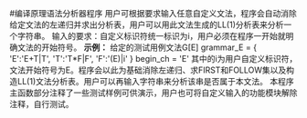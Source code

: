 #编译原理语法分析器程序
    用户可根据要求输入任意自定义文法，程序会自动消除给定文法的左递归并求出分析表，用户可以用此文法生成的LL(1)分析表来分析一个字符串。
    输入的要求：自定义标识符统一标识为i，用户必须在程序一开始就明确文法的开始符号。
    **示例：**
    给定的测试用例文法G[E]
    grammar_E = {
        'E':'E+T|T',
        'T':'T*F|F',
        'F':'(E)|i'
    }
    begin_ch = 'E'
    其中的i为用户自定义标识符，文法开始符号为E。程序会以此为基础消除左递归、求FIRST和FOLLOW集以及构造LL(1)文法分析表。用户可以再输入字符串来分析该串是否属于本文法。
    本程序主函数部分注释了一些测试样例可供演示，用户也可将自定义输入的功能模块解除注释，自行测试。